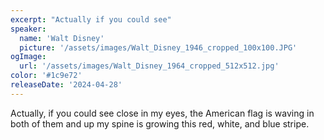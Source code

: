 ```yaml
---
excerpt: "Actually if you could see"
speaker:
  name: 'Walt Disney'
  picture: '/assets/images/Walt_Disney_1946_cropped_100x100.JPG'
ogImage:
  url: '/assets/images/Walt_Disney_1964_cropped_512x512.jpg'
color: '#1c9e72'
releaseDate: '2024-04-28'
---
```

Actually, if you could see close in my eyes, the American flag is waving in both of them and up my spine is growing this red, white, and blue stripe.
